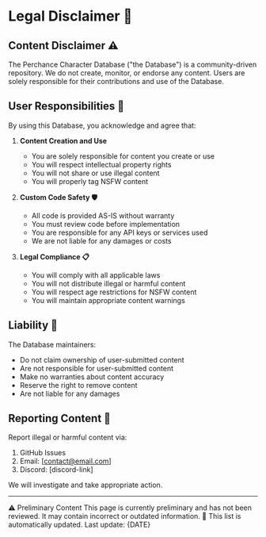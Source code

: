 # Legal Disclaimer 📜

## Content Disclaimer ⚠️
The Perchance Character Database ("the Database") is a community-driven repository. We do not create, monitor, or endorse any content. Users are solely responsible for their contributions and use of the Database.

## User Responsibilities 👤
By using this Database, you acknowledge and agree that:

1. **Content Creation and Use**
   - You are solely responsible for content you create or use
   - You will respect intellectual property rights
   - You will not share or use illegal content
   - You will properly tag NSFW content

2. **Custom Code Safety 🛡️**
   - All code is provided AS-IS without warranty
   - You must review code before implementation
   - You are responsible for any API keys or services used
   - We are not liable for any damages or costs

3. **Legal Compliance 📋**
   - You will comply with all applicable laws
   - You will not distribute illegal or harmful content
   - You will respect age restrictions for NSFW content
   - You will maintain appropriate content warnings

## Liability 🚫
The Database maintainers:
- Do not claim ownership of user-submitted content
- Are not responsible for user-submitted content
- Make no warranties about content accuracy
- Reserve the right to remove content
- Are not liable for any damages

## Reporting Content 🚨
Report illegal or harmful content via:
1. GitHub Issues
2. Email: [contact@email.com]
3. Discord: [discord-link]

We will investigate and take appropriate action.

---
⚠️ Preliminary Content
This page is currently preliminary and has not been reviewed. It may contain incorrect or outdated information.
🔄 This list is automatically updated. Last update: {DATE}